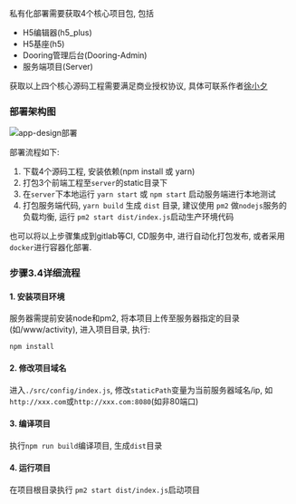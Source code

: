 <!--
 * @Date: 2021-01-20 23:25:29
 * @LastEditors: xuxiaoxi
 * @LastEditTime: 2021-01-22 21:48:34
 * @FilePath: /github-app-design/doc/zh/guide/deployDev/deploy.md
-->

私有化部署需要获取4个核心项目包, 包括
- H5编辑器(h5_plus) 
- H5基座(h5)
- Dooring管理后台(Dooring-Admin)
- 服务端项目(Server)

获取以上四个核心源码工程需要满足商业授权协议, 具体可联系作者[徐小夕](http://h5.dooring.cn/uploads/WechatIMG3_1758e9753e2.jpeg) 

### 部署架构图

<img src="../../../img/common/deploy.png" alt="app-design部署">

部署流程如下:

1. 下载4个源码工程, 安装依赖(npm install 或 yarn)
2. 打包3个前端工程至`server`的static目录下
3. 在`server`下本地运行 `yarn start` 或 `npm start` 启动服务端进行本地测试
4. 打包服务端代码, `yarn build` 生成 `dist` 目录, 建议使用 `pm2` 做`nodejs`服务的负载均衡, 运行 `pm2 start dist/index.js`启动生产环境代码

也可以将以上步骤集成到gitlab等CI, CD服务中, 进行自动化打包发布, 或者采用`docker`进行容器化部署.

### 步骤3.4详细流程

#### 1. 安装项目环境

服务器需提前安装node和pm2, 将本项目上传至服务器指定的目录(如/www/activity), 进入项目目录, 执行:
``` 
npm install
```

#### 2. 修改项目域名

进入`./src/config/index.js`, 修改`staticPath`变量为当前服务器域名/ip, 如`http://xxx.com`或`http://xxx.com:8080`(如非80端口)

#### 3. 编译项目

执行`npm run build`编译项目, 生成`dist`目录

#### 4. 运行项目
在项目根目录执行 `pm2 start dist/index.js`启动项目
